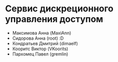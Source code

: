 # Сервис дискреционного управления доступом

- Максимова Анна (MaxiAnn)
- Сидорова  Анна (root) :D
- Кондратьев Дмитрий (dimaelf)
- Кооритс Виктор (VKoorits)
- Пархомец Павел (gremlin)


